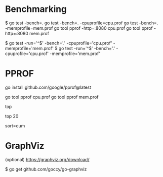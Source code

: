 # Benchmarking

$ go test -bench=.
go test -bench=. -cpuprofile=cpu.prof
go test -bench=. -memprofile=mem.prof
go tool pprof -http=:8080 cpu.prof
go tool pprof -http=:8080 mem.prof


$ go test -run='^$' -bench='.' -cpuprofile='cpu.prof' -memprofile='mem.prof'
$ go test -run='^$' -bench='.' -cpuprofile='cpu.prof' -memprofile='mem.prof'

# PPROF

go install github.com/google/pprof@latest

go tool pprof cpu.prof
go tool pprof mem.prof

top

top 20

sort=cum

# GraphViz

(optional) https://graphviz.org/download/

$ go get github.com/goccy/go-graphviz